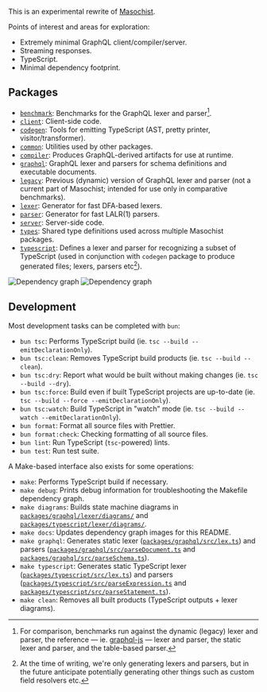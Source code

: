 This is an experimental rewrite of [Masochist](https://github.com/wincent/masochist).

Points of interest and areas for exploration:

- Extremely minimal GraphQL client/compiler/server.
- Streaming responses.
- TypeScript.
- Minimal dependency footprint.

## Packages

- [`benchmark`](packages/benchmark): Benchmarks for the GraphQL lexer and parser[^benchmark].
- [`client`](packages/client): Client-side code.
- [`codegen`](packages/codegen): Tools for emitting TypeScript (AST, pretty printer, visitor/transformer).
- [`common`](packages/common): Utilities used by other packages.
- [`compiler`](packages/compiler): Produces GraphQL-derived artifacts for use at runtime.
- [`graphql`](packages/graphql): GraphQL lexer and parsers for schema definitions and executable documents.
- [`legacy`](packages/legacy): Previous (dynamic) version of GraphQL lexer and parser (not a current part of Masochist; intended for use only in comparative benchmarks).
- [`lexer`](packages/lexer): Generator for fast DFA-based lexers.
- [`parser`](packages/parser): Generator for fast LALR(1) parsers.
- [`server`](packages/server): Server-side code.
- [`types`](packages/types): Shared type definitions used across multiple Masochist packages.
- [`typescript`](packages/typescript): Defines a lexer and parser for recognizing a subset of TypeScript (used in conjunction with `codegen` package to produce generated files; lexers, parsers etc[^etc]).

[^benchmark]: For comparison, benchmarks run against the dynamic (legacy) lexer and parser, the reference — ie. [graphql-js](https://github.com/graphql/graphql-js) — lexer and parser, the static lexer and parser, and the table-based parser.

[^etc]: At the time of writing, we're only generating lexers and parsers, but in the future anticipate potentially generating other things such as custom field resolvers etc.

![Dependency graph](./docs/packages-dark.svg#gh-dark-mode-only)
![Dependency graph](./docs/packages-light.svg#gh-light-mode-only)

## Development

Most development tasks can be completed with `bun`:

- `bun tsc`: Performs TypeScript build (ie. `tsc --build --emitDeclarationOnly`).
- `bun tsc:clean`: Removes TypeScript build products (ie. `tsc --build --clean`).
- `bun tsc:dry`: Report what would be built without making changes (ie. `tsc --build --dry`).
- `bun tsc:force`: Build even if built TypeScript projects are up-to-date (ie. `tsc --build --force --emitDeclarationOnly`).
- `bun tsc:watch`: Build TypeScript in "watch" mode (ie. `tsc --build --watch --emitDeclarationOnly`).
- `bun format`: Format all source files with Prettier.
- `bun format:check`: Checking formatting of all source files.
- `bun lint`: Run TypeScript (`tsc`-powered) lints.
- `bun test`: Run test suite.

[^once]: Needed only once per checkout.

A Make-based interface also exists for some operations:

- `make`: Performs TypeScript build if necessary.
- `make debug`: Prints debug information for troubleshooting the Makefile dependency graph.
- `make diagrams`: Builds state machine diagrams in [`packages/graphql/lexer/diagrams/`](packages/graphql/lexer/diagrams) and [`packages/typescript/lexer/diagrams/`](packages/typescript/lexer/diagrams).
- `make docs`: Updates dependency graph images for this README.
- `make graphql`: Generates static lexer ([`packages/graphql/src/lex.ts`](packages/graphql/src/lex.ts)) and parsers ([`packages/graphql/src/parseDocument.ts`](packages/graphql/src/parseDocument.ts) and [`packages/graphql/src/parseSchema.ts`](packages/graphql/src/parseSchema.ts)).
- `make typescript`: Generates static TypeScript lexer ([`packages/typescript/src/lex.ts`](packages/typescript/src/lex.ts)) and parsers ([`packages/typescript/src/parseExpression.ts`](packages/typescript/src/parseExpression.ts) and [`packages/typescript/src/parseStatement.ts`](packages/typescript/src/parseStatement.ts)).
- `make clean`: Removes all built products (TypeScript outputs + lexer diagrams).
